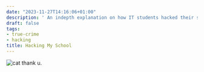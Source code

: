 ```yaml
---
date: "2023-11-27T14:16:06+01:00"
description: ' An indepth explanation on how IT students hacked their school platform.. '
draft: false
tags:
- true-crime
- hacking
title: Hacking My School
---
```


![cat](/images/cat.png)
thank u.
